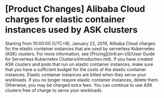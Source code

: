 # \[Product Changes\] Alibaba Cloud charges for elastic container instances used by ASK clusters

Starting from 10:00:00 \(UTC+8\), January 22, 2019, Alibaba Cloud charges for the elastic container instances that are used by serverless Kubernetes \(ASK\) clusters. For more information, see [Pricing](/intl.en-US/User Guide for Serverless Kubernetes Clusters/Introduction.md). If you have created ASK clusters and pods that run on elastic container instances, make sure that you have a sufficient budget for the costs of the elastic container instances. Elastic container instances are billed when they serve your workloads. If you no longer require elastic container instances, delete them. Otherwise, you may be charged extra fees. You can continue to use ASK clusters free of charge to serve your workloads.

